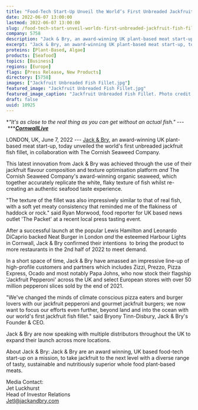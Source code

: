 ```yaml
---
title: "Food-Tech Start-Up Unveil the World’s First Unbreaded Jackfruit Fish Fillet"
date: 2022-06-07 13:00:00
lastmod: 2022-06-07 13:00:00
slug: /food-tech-start-unveil-worlds-first-unbreaded-jackfruit-fish-fillet
company: 5758
description: "Jack & Bry, an award-winning UK plant-based meat start-up, today unveiled the world’s first unbreaded jackfruit fish fillet, in collaboration with The Cornish Seaweed Company."
excerpt: "Jack & Bry, an award-winning UK plant-based meat start-up, today unveiled the world’s first unbreaded jackfruit fish fillet, in collaboration with The Cornish Seaweed Company."
proteins: [Plant-Based, Algae]
products: [Seafood]
topics: [Business]
regions: [Europe]
flags: [Press Release, New Products]
directory: [5758]
images: ["Jackfruit Unbreaded Fish Fillet.jpg"]
featured_image: "Jackfruit Unbreaded Fish Fillet.jpg"
featured_image_caption: "Jackfruit Unbreaded Fish Fillet. Photo credit: Jack &amp; Bry."
draft: false
uuid: 10925
---
```

**"It\'s as close to the real thing as you can get without an actual
fish."⁠
---* ***[***CornwallLive***](https://www.cornwalllive.com/news/cornwall-news/tried-jackfruit-seaweed-burger-harbour-5808127)

LONDON, UK, June 7, 2022 --- [Jack & Bry](https://www.jackandbry.com/),
an award-winning UK plant-based meat start-up, today unveiled the
world's first unbreaded jackfruit fish fillet, in collaboration with The
Cornish Seaweed Company.

This latest innovation from Jack & Bry was achieved through the use of
their jackfruit flavour composition and texture optimisation
platform *and* The Cornish Seaweed Company's award-winning organic
seaweed, which together accurately replicate the white, flaky texture of
fish whilst re-creating an authentic seafood taste experience.

"The texture of the fillet was also impressively similar to that of real
fish, with a soft yet meaty consistency that reminded me of the
flakiness of haddock or rock." said Ryan Morwood, food reporter for UK
based news outlet 'The Packet' at a recent local press tasting event.

After a successful launch at the popular Lewis Hamilton and Leonardo
DiCaprio backed Neat Burger in London *and* the esteemed Harbour Lights
in Cornwall, Jack & Bry confirmed their intentions  to bring the product
to more restaurants in the 2nd half of 2022 to meet demand.

In a short space of time, Jack & Bry have amassed an impressive line-up
of high-profile customers and partners which includes Zizzi, Prezzo,
Pizza Express, Ocado and most notably Papa Johns, who now stock their
flagship 'Jackfruit Pepperoni' across the UK and select European stores
with over 50 million pepperoni slices sold by the end of 2021.

"We've changed the minds of climate conscious pizza eaters and burger
lovers with our jackfruit pepperoni and gourmet jackfruit burgers; we
now want to focus our efforts even further, beyond land and into the
ocean with our world's first jackfruit fish fillet." said Bryony
Tinn-Disbury, Jack & Bry's Founder & CEO.

Jack & Bry are now speaking with multiple distributors throughout the UK
to expand their launch across more locations.

About Jack & Bry: Jack & Bry are an award winning, UK based food-tech
start-up on a mission, to take jackfruit to the next level with a
diverse range of tasty, sustainable and nutritiously superior whole food
plant-based meats.

Media Contact:\
Jet Luckhurst\
Head of Investor Relations\
<Jetl@jackandbry.com>
